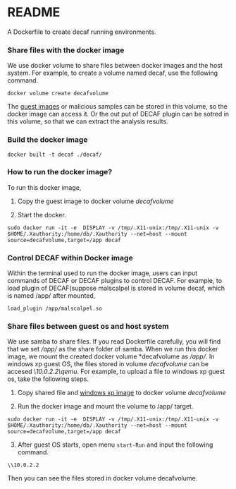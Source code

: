# README #

A Dockerfile to create decaf running environments.



### Share files with the docker image ###

We use docker volume to share files between docker images and the host system. For example, to create a volume named decaf, use the following command.

`docker volume create decafvolume`

The [guest images](https://github.com/sycurelab/DECAFImages "DECAFImages") or malicious samples can be stored in this volume, so the docker image can access it. Or the out put of DECAF plugin can be sotred in this volume, so that we can extract the analysis results.


### Build the docker image ###

`docker built -t decaf ./decaf/`

### How to run the docker image? ###


To run this docker image, 

1. Copy the guest image to docker volume *decafvolume*

2. Start the docker. 


`sudo docker run -it -e  DISPLAY -v /tmp/.X11-unix:/tmp/.X11-unix -v $HOME/.Xauthority:/home/db/.Xauthority --net=host --mount source=decafvolume,target=/app decaf`


### Control DECAF within Docker image ###

Within the terminal used to run the docker image, users can input commands of DECAF or DECAF plugins to control DECAF. For example, to load plugin of DECAF(suppose malscalpel is stored in volume decaf, which is named /app/ after mounted, 

`load_plugin /app/malscalpel.so`

### Share files between guest os and host system ##

We use samba to share files.  If you read Dockerfile carefully, you will find that we set */app/* as the share folder of samba. When we run this docker image, we mount the created docker volume *decafvolume as */app/*.  In windows xp guest OS, the files stored in volume *decafvolume* can be accesed *\\10.0.2.2\qemu*.  For example, to upload a file to windows xp guest os, take the following steps.



1. Copy shared file and [windows xp image](https://github.com/sycurelab/DECAFImages "DECAFImages") to docker volume *decafvolume*

2. Run the docker image and mount the volume to /app/ target.


`sudo docker run -it -e  DISPLAY -v /tmp/.X11-unix:/tmp/.X11-unix -v $HOME/.Xauthority:/home/db/.Xauthority --net=host --mount source=decafvolume,target=/app decaf`


3. After guest OS starts,  open menu `start-Run` and input the following command.

`\\10.0.2.2`

Then you can see the files stored in docker volume decafvolume.






